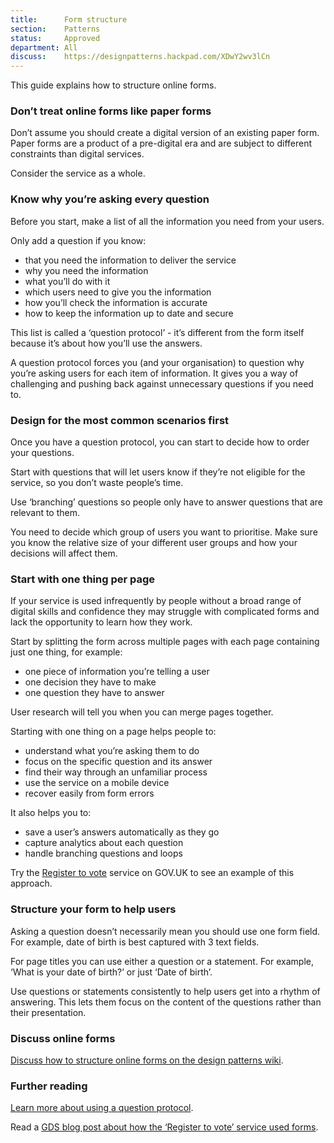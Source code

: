 ```yaml
---
title:		Form structure
section:	Patterns
status:		Approved
department: All
discuss:	https://designpatterns.hackpad.com/XDwY2wv3lCn
---
```


This guide explains how to structure online forms.


### Don’t treat online forms like paper forms

Don’t assume you should create a digital version of an existing paper form. Paper forms are a product of a pre-digital era and are subject to different constraints than digital services.

Consider the service as a whole.


### Know why you’re asking every question

Before you start, make a list of all the information you need from your users.

Only add a question if you know:

- that you need the information to deliver the service
- why you need the information
- what you’ll do with it
- which users need to give you the information
- how you’ll check the information is accurate
- how to keep the information up to date and secure

This list is called a ‘question protocol’ - it’s different from the form itself because it’s about how you’ll use the answers.

A question protocol forces you (and your organisation) to question why you’re asking users for each item of information. It gives you a way of challenging and pushing back against unnecessary questions if you need to.


### Design for the most common scenarios first

Once you have a question protocol, you can start to decide how to order your questions.

Start with questions that will let users know if they’re not eligible for the service, so you don’t waste people’s time.

Use ‘branching’ questions so people only have to answer questions that are relevant to them.

You need to decide which group of users you want to prioritise. Make sure you know the relative size of your different user groups and how your decisions will affect them.


### Start with one thing per page

If your service is used infrequently by people without a broad range of digital skills and confidence they may struggle with complicated forms and lack the opportunity to learn how they work.

Start by splitting the form across multiple pages with each page containing just one thing, for example:

- one piece of information you’re telling a user
- one decision they have to make
- one question they have to answer

User research will tell you when you can merge pages together.

Starting with one thing on a page helps people to:

- understand what you’re asking them to do
- focus on the specific question and its answer
- find their way through an unfamiliar process
- use the service on a mobile device
- recover easily from form errors

It also helps you to:

- save a user’s answers automatically as they go
- capture analytics about each question
- handle branching questions and loops

Try the [Register to vote](https://www.gov.uk/register-to-vote) service on GOV.UK to see an example of this approach.


### Structure your form to help users

Asking a question doesn’t necessarily mean you should use one form field. For example, date of birth is best captured with 3 text fields.

For page titles you can use either a question or a statement. For example, ‘What is your date of birth?’ or just ‘Date of birth’.

Use questions or statements consistently to help users get into a rhythm of answering. This lets them focus on the content of the questions rather than their presentation.

### Discuss online forms

[Discuss how to structure online forms on the design patterns wiki](https://designpatterns.hackpad.com/Form-structure-XDwY2wv3lCn).


### Further reading

[Learn more about using a question protocol](http://www.uxmatters.com/mt/archives/2010/06/the-question-protocol-how-to-make-sure-every-form-field-is-necessary.php).

Read a [GDS blog post about how the ‘Register to vote’ service used forms](https://designnotes.blog.gov.uk/2014/07/14/things-we-learnt-designing-register-to-vote).